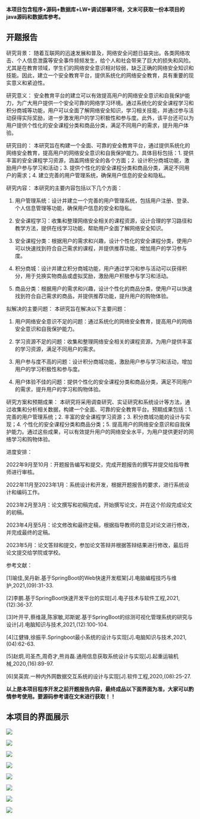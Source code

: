 ****本项目包含程序+源码+数据库+LW+调试部署环境，文末可获取一份本项目的java源码和数据库参考。****

## ******开题报告******

研究背景：
随着互联网的迅速发展和普及，网络安全问题日益突出。各类网络攻击、个人信息泄露等安全事件频频发生，给个人和社会带来了巨大的损失和风险。尤其是在教育领域，学生们的网络安全意识相对较弱，缺乏正确的网络安全知识和技能。因此，建立一个安全教育平台，提供系统化的网络安全教育，具有重要的现实意义和紧迫性。

研究意义：
安全教育平台的建立可以有效提高用户的网络安全意识和自我保护能力，为广大用户提供一个安全可靠的网络学习环境。通过系统化的安全课程学习和积分商城等功能，用户可以全面了解网络安全知识，学习相关技能，并通过参与活动获得实际奖励，进一步激发用户的学习积极性和参与度。此外，该平台还可以为用户提供个性化的安全课程分类和商品分类，满足不同用户的需求，提升用户体验。

研究目的： 本研究旨在构建一个全面、可靠的安全教育平台，通过提供系统化的网络安全教育，提高用户的网络安全意识和自我保护能力。具体目标包括：1.
提供丰富的安全课程学习资源，涵盖网络安全的各个方面；2. 设计积分商城功能，激励用户参与学习和活动；3.
提供个性化的安全课程分类和商品分类，满足不同用户的需求；4. 建立完善的用户管理系统，确保用户信息的安全和隐私。

研究内容： 本研究的主要内容包括以下几个方面：

  1. 用户管理系统：设计并建立一个完善的用户管理系统，包括用户注册、登录、个人信息管理等功能，确保用户信息的安全和隐私。

  2. 安全课程学习：收集和整理网络安全相关的课程资源，设计合理的学习路径和教学方法，提供在线学习功能，帮助用户全面了解网络安全知识。

  3. 安全课程分类：根据用户的需求和兴趣，设计个性化的安全课程分类，使用户可以快速找到符合自己需求的课程，并提供推荐功能，增加用户的学习参与度。

  4. 积分商城：设计并建立积分商城功能，用户通过学习和参与活动可以获得积分，用于兑换实物商品或虚拟奖励，激励用户积极参与学习和活动。

  5. 商品分类：根据用户的需求和兴趣，设计个性化的商品分类，使用户可以快速找到符合自己需求的商品，并提供推荐功能，提升用户的购物体验。

拟解决的主要问题： 本研究旨在解决以下主要问题：

  1. 用户网络安全意识不足的问题：通过系统化的网络安全教育，提高用户的网络安全意识和自我保护能力。

  2. 学习资源不足的问题：收集和整理网络安全相关的课程资源，为用户提供丰富的学习资源，满足不同用户的需求。

  3. 用户参与度不高的问题：设计积分商城功能，激励用户参与学习和活动，增加用户的学习积极性和参与度。

  4. 用户体验不佳的问题：提供个性化的安全课程分类和商品分类，满足不同用户的需求，提升用户的学习和购物体验。

研究方案和预期成果： 本研究将采用调查研究、实证研究和系统设计等方法，通过收集和分析相关数据，构建一个全面、可靠的安全教育平台。预期成果包括：1.
完善的用户管理系统；2. 丰富的安全课程学习资源；3. 积分商城功能的设计与实现；4. 个性化的安全课程分类和商品分类；5.
提高用户的网络安全意识和自我保护能力。通过这些成果，可以有效提升用户的网络安全水平，为用户提供更好的网络学习和购物体验。

进度安排：

2022年9月至10月：开题报告编写和提交，完成开题报告的撰写并提交给指导教师进行审核。

2022年11月至2023年1月：系统设计和开发，根据开题报告的要求，进行系统设计和编码工作。

2023年2月至3月：论文撰写和初稿完成，开始撰写论文，并在这个阶段完成论文的初稿。

2023年4月至5月：论文修改和最终定稿，根据指导教师的意见对论文进行修改，并完成最终的定稿。

2023年5月：论文答辩和提交，参加论文答辩并根据答辩结果进行修改，最后将论文提交给学院或学校。

参考文献：

[1]喻佳,吴丹新.基于SpringBoot的Web快速开发框架[J].电脑编程技巧与维护,2021,(09):31-33.

[2]李鹏.基于SpringBoot快速开发平台的实现[J].电子技术与软件工程,2021,(12):36-37.

[3]叶开平,蔡维晟,陈家敏,邓斯妮.基于SpringBoot的综测可视化管理系统的研究与设计[J].电脑知识与技术,2021,(12):100-104.

[4]江健锋,徐振平.Springboot最小系统的设计与实现[J].电脑知识与技术,2021,(04):62-63.

[5]赵炯,司圣杰,周奇才,熊肖磊.通用信息获取系统设计与实现[J].起重运输机械,2020,(16):89-97.

[6]吴英宾.一种内外网数据交互系统的设计与实现[J].软件工程,2020,(08):25-27.

****以上是本项目程序开发之前开题报告内容，最终成品以下面界面为准，大家可以酌情参考使用。要源码参考请在文末进行获取！！****

## ******本项目的界面展示******

![](./res/ef4eb75a8a4c42dbad04b67eef5130b3.png)

![](./res/28419c30ff1249aebe392c9bf5018dae.png)

![](./res/168de37c5b9a4307a8fe8aa7373b44ab.png)

![](./res/99e687fd08284a2c9fed24eb270c9aa4.png)

![](./res/7d5563733f70408291c01e14731f2988.png)

![](./res/0a6887b83bed458c9f8479ac2d92b223.png)

![](./res/35038a80f2234ab5ba34e9a7515b441e.png)

![](./res/ff517566092845d1b00d8d55f8ce4ae1.png)

